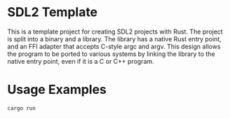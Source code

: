 # SDL2 Template

This is a template project for creating SDL2 projects with Rust.
The project is split into a binary and a library.
The library has a native Rust entry point, and an FFI adapter that accepts
C-style argc and argv.
This design allows the program to be ported to various systems by linking
the library to the native entry point, even if it is a C or C++ program.

# Usage Examples

```sh
cargo run
```

